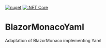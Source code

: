 [![nuget](https://img.shields.io/nuget/v/BlazorMonacoYaml)](https://www.nuget.org/packages/BlazorMonacoYaml/)
[![.NET Core](https://github.com/sjefvanleeuwen/BlazorMonacoYaml/workflows/.NET%20Core/badge.svg)](https://github.com/sjefvanleeuwen/BlazorMonacoYaml/actions)

# BlazorMonacoYaml

Adaptation of BlazorMonaco implementing Yaml
